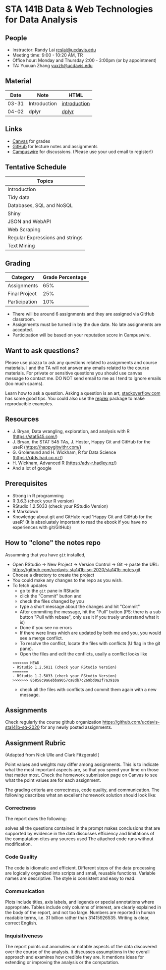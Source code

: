 # STA 141B Data & Web Technologies for Data Analysis

## People

- Instructor: Randy Lai <rcslai@ucdavis.edu>
- Meeting time: 9:00 - 10:20 AM, TR
- Office hour: Monday and Thursday 2:00 - 3:00pm  (or by appointment)
- TA: Yuxuan Zhang <yuxzh@ucdavis.edu>

## Material

| Date          | Note             | HTML          
| ----          | ----             | ----          
| 03-31         | Introduction     | [introduction]
| 04-02         | dplyr     | [dplyr] |     


[introduction]: README.md
[dplyr]: https://ucdavis-sta141b-sq-2020.github.io/sta141b-notes/04-02-dplyr/dplyr.html

## Links

- [Canvas](http://canvas.ucdavis.edu/) for grades
- [GitHub](https://github.com/ucdavis-sta141b-sq-2020) for lecture notes and assignments
- [Campuswire](https://campuswire.com/p/GB75A79C1) for discussions. (Please use your ucd email to register!)

## Tentative Schedule


| Topics                          |
| ------                          |
| Introduction                    |
| Tidy data                       |
| Databases, SQL and NoSQL        |
| Shiny                           |
| JSON and WebAPI                 |
| Web Scraping                    |
| Regular Expressions and strings |
| Text Mining                     |


## Grading


| Category      | Grade Percentage |
| ---           | ----             |
| Assignments   | 65%              |
| Final Project | 25%              |
| Participation | 10%               |

- There will be around 6 assignments and they are assigned via GitHub classroom.
- Assignments must be turned in by the due date. No late assignments are accepted.
- Participation will be based on your reputation score in Campuswire.


## Want to ask questions?

Please use piazza to ask any questions related to assignments and course materials. I and the TA will not answer any emails related to the course materials.
For private or sensitive questions you should use canvas message to contact me. DO NOT send email to me as I tend to ignore emails (too much spams).

Learn how to ask a question. Asking a question is an art, [stackoverflow.com](https://stackoverflow.com/help/how-to-ask) has some good tips. You could also use the [reprex](https://reprex.tidyverse.org/) package to make reproducible examples.


## Resources

- J. Bryan, Data wrangling, exploration, and analysis with R (https://stat545.com/)
- J. Bryan, the STAT 545 TAs, J. Hester, Happy Git and GitHub for the useR (https://happygitwithr.com/)
- G. Grolemund and H. Wickham, R for Data Science (https://r4ds.had.co.nz/)
- H. Wickham, Advanced R (https://adv-r.hadley.nz/)
- And a lot of google

## Prerequisites

- Strong in R programming
- R 3.6.3 (check your R version)
- RStudio 1.2.5033 (check your RStudio Version)
- R Markdown
- Knowledge about git and GitHub: read 'Happy Git and GitHub for the useR' (It is absoluately important to read the ebook if you have no experiences with git/GitHub)


## How to "clone" the notes repo

Assumming that you have `git` installed,

- Open RStudio -> New Project -> Version Control -> Git -> paste the URL: https://github.com/ucdavis-sta141b-sq-2020/sta141b-notes.git
- Choose a directory to create the project
- You could make any changes to the repo as you wish.
- To fetch updates
    - go to the `git` pane in RStudio
    - click the "Commit" button and 
    - check the files changed by you
    - type a short message about the changes and hit "Commit"
    - After commiting the message, hit the "Pull" button (PS: there is a sub button "Pull with rebase", only use it if you truely understand what it is)
    - Done if you see no errors
    - If there were lines which are updated by both me and you, you would see a merge conflict.
    - To resolve the conflict, locate the files with conflicts (U flag in the git pane).
    - Open the files and edit the conflicts, usally a conflict looks like
    ```
    <<<<<<< HEAD
    - RStudio 1.2.5011 (check your RStudio Version)
    =======
    - RStudio 1.2.5033 (check your RStudio Version)
    >>>>>>> 85858c9a6ebba9057ca8db7c269bd0a2f7a3910a
    ```
    - check all the files with conflicts and commit them again with a new message.


## Assignments

Check regularly the course github organization https://github.com/ucdavis-sta141b-sq-2020 for any newly posted assignments.


## Assignment Rubric

(Adapted from Nick Ulle and Clark Fitzgerald )

Point values and weights may differ among assignments. This is to indicate what the most important aspects are, so that you spend your time on those that matter most. Check the homework submission page on Canvas to see what the point values are for each assignment.

The grading criteria are correctness, code quality, and communication. The following describes what an excellent homework solution should look like:

### Correctness

The report does the following:

solves all the questions contained in the prompt
makes conclusions that are supported by evidence in the data
discusses efficiency and limitations of the computation
cites any sources used
The attached code runs without modification.

### Code Quality

The code is idiomatic and efficient. Different steps of the data processing are logically organized into scripts and small, reusable functions. Variable names are descriptive. The style is consistent and easy to read.

### Communication

Plots include titles, axis labels, and legends or special annotations where appropriate. Tables include only columns of interest, are clearly explained in the body of the report, and not too large. Numbers are reported in human readable terms, i.e. 31 billion rather than 31415926535. Writing is clear, correct English.

### Inquisitiveness

The report points out anomalies or notable aspects of the data discovered over the course of the analysis. It discusses assumptions in the overall approach and examines how credible they are. It mentions ideas for extending or improving the analysis or the computation.

